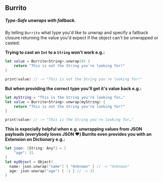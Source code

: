 ## Burrito

##### Type-Safe unwraps with fallback.

By telling `Burrito` what type you'd like to unwrap and specify a fallback closure returning the value you'd expect if the object can't be unwrapped or casted:

**Trying to cast an `Int` to a `String` won't work e.g.:**

```swift
let value = Burrito<String>.unwrap(0) {
    return "This is not the String you're looking for!"
}

print(value) // -> "This is not the String you're looking for!"
```

**But when providing the correct type you'll get it's value back e.g.:**

```swift
let myString = "This is the String you're looking for…"
let value = Burrito<String>.unwrap(myString) {
    return "This is not the String you're looking for!"
}

print(value) // -> "This is the String you're looking for…"
```

**This is expecially helpful when e.g. unwrapping values from JSON payloads (everybody loves JSON ❤️) Burrito even provides you with an Extension on Dictionary e.g.:**

```swift
let json: [String: Any?] = [
	"age": 31
]
let myObject = Object(
  name: json.unwrap("name") { "Unknown" } // -> "Unknown"
  age: json.unwrap("age") { -1 } // -> 31
)
```

